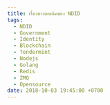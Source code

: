 ```yaml
---
title: เรื่องทางเทคนิคของ NDID
tags:
  - NDID
  - Government
  - Identity
  - Blockchain
  - Tendermint
  - Nodejs
  - Golang
  - Redis
  - ZMQ
  - Opensource
date: 2018-10-03 19:45:00 +0700
---
```


[home]: //ndidplatform.github.io/